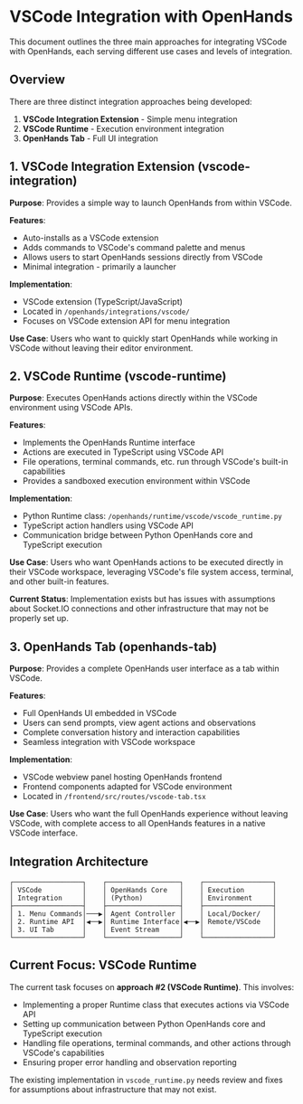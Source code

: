 # VSCode Integration with OpenHands

This document outlines the three main approaches for integrating VSCode with OpenHands, each serving different use cases and levels of integration.

## Overview

There are three distinct integration approaches being developed:

1. **VSCode Integration Extension** - Simple menu integration
2. **VSCode Runtime** - Execution environment integration
3. **OpenHands Tab** - Full UI integration

## 1. VSCode Integration Extension (vscode-integration)

**Purpose**: Provides a simple way to launch OpenHands from within VSCode.

**Features**:
- Auto-installs as a VSCode extension
- Adds commands to VSCode's command palette and menus
- Allows users to start OpenHands sessions directly from VSCode
- Minimal integration - primarily a launcher

**Implementation**:
- VSCode extension (TypeScript/JavaScript)
- Located in `/openhands/integrations/vscode/`
- Focuses on VSCode extension API for menu integration

**Use Case**: Users who want to quickly start OpenHands while working in VSCode without leaving their editor environment.

## 2. VSCode Runtime (vscode-runtime)

**Purpose**: Executes OpenHands actions directly within the VSCode environment using VSCode APIs.

**Features**:
- Implements the OpenHands Runtime interface
- Actions are executed in TypeScript using VSCode API
- File operations, terminal commands, etc. run through VSCode's built-in capabilities
- Provides a sandboxed execution environment within VSCode

**Implementation**:
- Python Runtime class: `/openhands/runtime/vscode/vscode_runtime.py`
- TypeScript action handlers using VSCode API
- Communication bridge between Python OpenHands core and TypeScript execution

**Use Case**: Users who want OpenHands actions to be executed directly in their VSCode workspace, leveraging VSCode's file system access, terminal, and other built-in features.

**Current Status**: Implementation exists but has issues with assumptions about Socket.IO connections and other infrastructure that may not be properly set up.

## 3. OpenHands Tab (openhands-tab)

**Purpose**: Provides a complete OpenHands user interface as a tab within VSCode.

**Features**:
- Full OpenHands UI embedded in VSCode
- Users can send prompts, view agent actions and observations
- Complete conversation history and interaction capabilities
- Seamless integration with VSCode workspace

**Implementation**:
- VSCode webview panel hosting OpenHands frontend
- Frontend components adapted for VSCode environment
- Located in `/frontend/src/routes/vscode-tab.tsx`

**Use Case**: Users who want the full OpenHands experience without leaving VSCode, with complete access to all OpenHands features in a native VSCode interface.

## Integration Architecture

```
┌─────────────────┐    ┌──────────────────┐    ┌─────────────────┐
│ VSCode          │    │ OpenHands Core   │    │ Execution       │
│ Integration     │    │ (Python)         │    │ Environment     │
├─────────────────┤    ├──────────────────┤    ├─────────────────┤
│ 1. Menu Commands│───▶│ Agent Controller │    │ Local/Docker/   │
│ 2. Runtime API  │◀──▶│ Runtime Interface│◀──▶│ Remote/VSCode   │
│ 3. UI Tab       │    │ Event Stream     │    │                 │
└─────────────────┘    └──────────────────┘    └─────────────────┘
```

## Current Focus: VSCode Runtime

The current task focuses on **approach #2 (VSCode Runtime)**. This involves:

- Implementing a proper Runtime class that executes actions via VSCode API
- Setting up communication between Python OpenHands core and TypeScript execution
- Handling file operations, terminal commands, and other actions through VSCode's capabilities
- Ensuring proper error handling and observation reporting

The existing implementation in `vscode_runtime.py` needs review and fixes for assumptions about infrastructure that may not exist.
